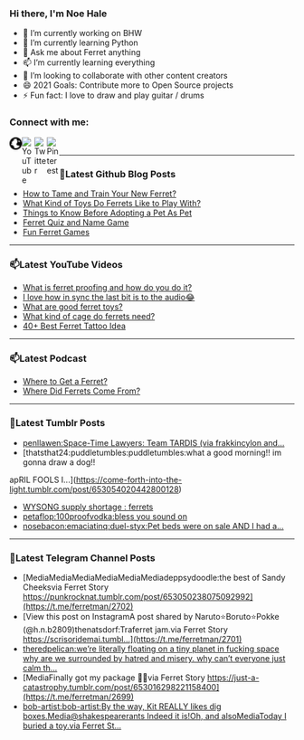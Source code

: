 ### Hi there, I'm Noe Hale

- 🔭 I’m currently working on BHW
- 🌱 I’m currently learning Python
- 💬 Ask me about Ferret anything
- 📫 I’m currently learning everything
- 🔭 I’m looking to collaborate with other content creators
- 😄 2021 Goals: Contribute more to Open Source projects
- ⚡ Fun fact: I love to draw and play guitar / drums

### Connect with me:

[<img align="left" alt="ferretvoice.com" width="22px" src="https://raw.githubusercontent.com/iconic/open-iconic/master/svg/globe.svg" />](https://ferretvoice.com)
[<img align="left" alt="YouTube" width="22px" src="https://cdn.jsdelivr.net/npm/simple-icons@v3/icons/youtube.svg" />](https://www.youtube.com/channel/UCk665XTfaMLVwFVWUmgnDiw)
[<img align="left" alt="Twitter" width="22px" src="https://cdn.jsdelivr.net/npm/simple-icons@v3/icons/twitter.svg" />](https://twitter.com/voiceferret)
[<img align="left" alt="Pinterest" width="22px" src="https://cdn.jsdelivr.net/npm/simple-icons@v3/icons/pinterest.svg" />](https://www.pinterest.com/voiceferret/)

<br />

---
### 🔭Latest Github Blog Posts
<!-- GITHUB:START -->
- [How to Tame and Train Your New Ferret?](http://noehale.github.io/how-to-tame-and-train-your-new-ferret/)
- [What Kind of Toys Do Ferrets Like to Play With?](http://noehale.github.io/what-kind-of-toys-do-ferrets-like-to-play-with/)
- [Things to Know Before Adopting a Pet As Pet](http://noehale.github.io/things-to-know-before-adopting-a-pet-as-pet/)
- [Ferret Quiz and Name Game](http://noehale.github.io/ferret-quiz/)
- [Fun Ferret Games](http://noehale.github.io/fun-ferret-games/)
<!-- GITHUB:END -->
---
### 📫Latest YouTube Videos

<!-- YOUTUBE:START -->
- [What is ferret proofing and how do you do it?](https://www.youtube.com/watch?v=81Syh_DJBQQ)
- [I love how in sync the last bit is to the audio😂](https://www.youtube.com/watch?v=WHBeGHwSlGY)
- [What are good ferret toys?](https://www.youtube.com/watch?v=tPxRilBzc0s)
- [What kind of cage do ferrets need?](https://www.youtube.com/watch?v=xzz6hC3sR5A)
- [40+ Best Ferret Tattoo Idea](https://www.youtube.com/watch?v=KIKqduR6Xcs)
<!-- YOUTUBE:END -->

---
### 📫Latest Podcast

<!-- PODCAST:START -->
- [Where to Get a Ferret?](https://anchor.fm/ferretvoice/episodes/Where-to-Get-a-Ferret-erurfu)
- [Where Did Ferrets Come From?](https://anchor.fm/ferretvoice/episodes/Where-Did-Ferrets-Come-From-eruq8g)
<!-- PODCAST:END -->
---
### 📝Latest Tumblr Posts

<!-- TUMBLR:START -->
- [penllawen:Space-Time Lawyers: Team TARDIS
(via frakkincylon and...](https://come-forth-into-the-light.tumblr.com/post/653076677569675264)
- [thatsthat24:puddletumbles:puddletumbles:what a good morning!! im gonna draw a dog!!

apRIL FOOLS I...](https://come-forth-into-the-light.tumblr.com/post/653054020442800128)
- [WYSONG supply shortage : ferrets](https://come-forth-into-the-light.tumblr.com/post/653008746778411008)
- [petaflop:100proofvodka:bless you
sound on](https://come-forth-into-the-light.tumblr.com/post/652986097459200000)
- [nosebacon:emaciatinq:duel-styx:Pet beds were on sale AND I had a...](https://come-forth-into-the-light.tumblr.com/post/652963453356720128)
<!-- TUMBLR:END -->
---
### 📝Latest Telegram Channel Posts

<!-- TELEGRAM:START -->
- [MediaMediaMediaMediaMediaMediadeppsydoodle:the best of Sandy Cheeksvia Ferret Story https://punkrocknat.tumblr.com/post/653050238075092992](https://t.me/ferretman/2702)
- [View this post on InstagramA post shared by Naruto⭐️Boruto⭐Pokke (@h.n.b2809)thenatsdorf:Traferret jam.via Ferret Story https://scrisoridemai.tumbl...](https://t.me/ferretman/2701)
- [theredpelican:we’re literally floating on a tiny planet in fucking space why are we surrounded by hatred and misery. why can’t everyone just calm th...](https://t.me/ferretman/2700)
- [MediaFinally got my package 🤞🏼via Ferret Story https://just-a-catastrophy.tumblr.com/post/653016298221158400](https://t.me/ferretman/2699)
- [bob-artist:bob-artist:By the way, Kit REALLY likes dig boxes.Media@shakespearerants​ Indeed it is!Oh, and alsoMediaToday I buried a toy.via Ferret St...](https://t.me/ferretman/2698)
<!-- TELEGRAM:END -->
